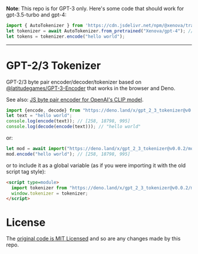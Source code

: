 **Note**: This repo is for GPT-3 only. Here's some code that should work for gpt-3.5-turbo and gpt-4:
```js
import { AutoTokenizer } from 'https://cdn.jsdelivr.net/npm/@xenova/transformers@2.6.2'
let tokenizer = await AutoTokenizer.from_pretrained("Xenova/gpt-4"); // gpt-3.5-turbo uses same tokenizer as gpt-4 IIUC
let tokens = tokenizer.encode("hello world");
```

---

# GPT-2/3 Tokenizer

GPT-2/3 byte pair encoder/decoder/tokenizer based on [@latitudegames/GPT-3-Encoder](https://github.com/latitudegames/GPT-3-Encoder) that works in the browser and Deno.

See also: [JS byte pair encoder for OpenAI's CLIP model](https://github.com/josephrocca/clip-bpe-js).

```js
import {encode, decode} from "https://deno.land/x/gpt_2_3_tokenizer@v0.0.2/mod.js";
let text = "hello world";
console.log(encode(text)); // [258, 18798, 995]
console.log(decode(encode(text))); // "hello world"
```
or:
```js
let mod = await import("https://deno.land/x/gpt_2_3_tokenizer@v0.0.2/mod.js");
mod.encode("hello world"); // [258, 18798, 995]
```
or to include it as a global variable (as if you were importing it with the old script tag style):
```html
<script type=module>
  import tokenizer from "https://deno.land/x/gpt_2_3_tokenizer@v0.0.2/mod.js";
  window.tokenizer = tokenizer;
</script>
```

# License

The [original code is MIT Licensed](https://github.com/latitudegames/GPT-3-Encoder/blob/master/LICENSE) and so are any changes made by this repo.
